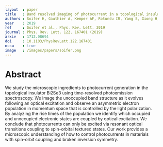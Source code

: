 ```yaml
---
layout  : paper
title   : Band resolved imaging of photocurrent in a topological insulator
authors : Soifer H, Gauthier A, Kemper AF, Rotundu CR, Yang S, Xiong H, Lu DH, Hashimoto M, Kirchmann PS, Sobota JA, Shen ZX
year    : 2019
ref     : Soifer et al., Phys. Rev. Lett. 2019
journal : Phys. Rev. Lett. 122, 167401 (2019) 
arxiv   : 1712.08694
doi     : 10.1103/PhysRevLett.122.167401
ncsu    : true
image   : /images/papers/soifer.png
---
```


# Abstract

We study the microscopic ingredients to photocurrent generation in the topological insulator Bi2Se3 using time-resolved photoemission spectroscopy. We image the unoccupied band structure as it evolves following an optical excitation and observe an asymmetric electron population in momentum space that is controlled by the light polarization. By analyzing the rise times of the population we identify which occupied and unoccupied electronic states are coupled by optical excitation. We conclude that photocurrents can only be excited via resonant optical transitions coupling to spin-orbital textured states. Our work provides a microscopic understanding of how to control photocurrents in materials with spin-orbit coupling and broken inversion symmetry.
